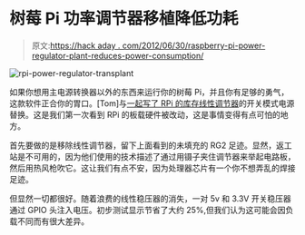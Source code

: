 # 树莓 Pi 功率调节器移植降低功耗

> 原文:[https://hack aday . com/2012/06/30/raspberry-pi-power-regulator-plant-reduces-power-consumption/](https://hackaday.com/2012/06/30/raspberry-pi-power-regulator-transplant-reduces-power-consumption/)

![](../Images/4fbb73a3aaf010d96fdb9f1c12cd0e96.png "rpi-power-regulator-transplant")

如果你想用主电源转换器以外的东西来运行你的树莓 Pi，并且你有足够的勇气，这款软件正合你的胃口。[Tom]与[一起写了 RPi 的库存线性调节器](http://www.bitwizard.nl/wiki/index.php?title=Reducing_power_consumption_of_a_raspberry_Pi)的开关模式电源替换。这是我们第一次看到 RPi 的板载硬件被改动，这是事情变得有点可怕的地方。

首先要做的是移除线性调节器，留下上面看到的未填充的 RG2 足迹。显然，返工站是不可用的，因为他们使用的技术描述了通过用镊子夹住调节器来举起电路板，然后用热风枪吹它。这让我们有点不安，因为处理器芯片有一个你不想弄乱的焊接足迹。

但显然一切都很好。随着浪费的线性稳压器的消失，一对 5v 和 3.3V 开关稳压器通过 GPIO 头注入电压。初步测试显示节省了大约 25%,但我们认为这可能会因负载不同而有很大差异。